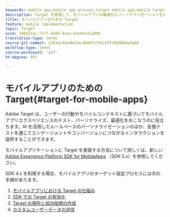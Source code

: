 ```yaml
---
keywords: mobile app;mobile app process;target mobile app;mobile target locations;mobile app success metrics
description: Target を使用して、モバイルアプリの最適化とパーソナライゼーションをおこなうことができます。
title: モバイルアプリのための Target
feature: mobile implementation
topic: Target
uuid: 3d6422ac-7cff-4e0d-9cea-64a64cd1a098
translation-type: tm+mt
source-git-commit: e203dc94e9bb34c4090f5795cbf73869808ada88
workflow-type: tm+mt
source-wordcount: '117'
ht-degree: 95%

---
```



# モバイルアプリのための Target{#target-for-mobile-apps}

Adobe Target は、ユーザーの行動やモバイルコンテキストに基づいてモバイルアプリエクスペリエンスのテスト、パーソナライズ、最適化をおこなうのに役立ちます。AI を活用したルールベースのパーソナライゼーションのほか、反復テストを通じてエンゲージメントやコンバージョンにつながるインタラクションを提供することができます。

モバイルアプリケーションに Target を実装する方法について詳しくは、新しい [Adobe Experience Platform SDK for MobileApps](https://aep-sdks.gitbook.io/docs/using-mobile-extensions/adobe-target) （SDK 5.x）を参照してください。

SDK 4.x を利用する場合、モバイルアプリのターゲット設定プロセスには次の手順があります。

1. [モバイルアプリにおける Target の仕組み](/help/c-target-mobile-app/mobile-how-target-works-mobile-apps.md)
1. [SDK での Target の有効化](/help/c-target-mobile-app/mobile-enable-target-in-sdk.md)
1. [Target の場所と成功指標の作成](/help/c-target-mobile-app/mobile-create-location-and-metric.md)
1. [カスタムユーザーデータの送信](/help/c-target-mobile-app/mobile-custom-user-data.md)